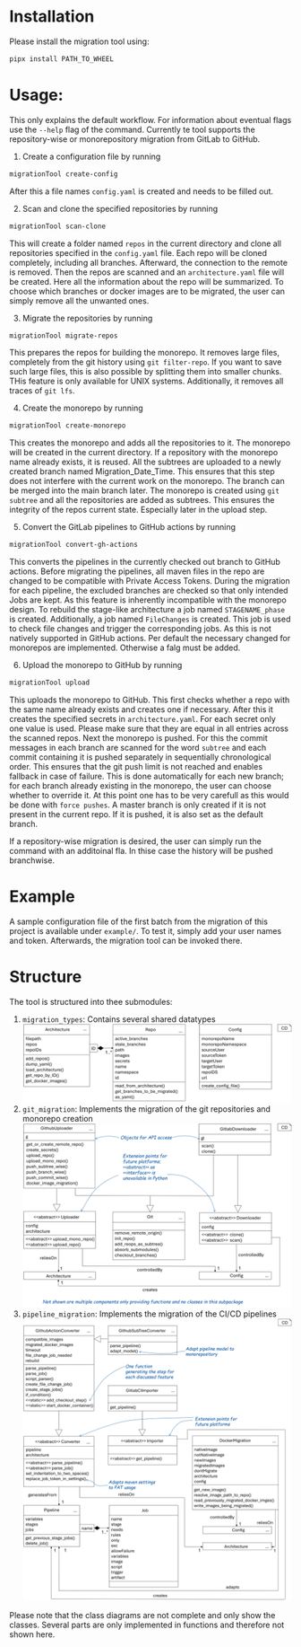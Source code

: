 # Installation

Please install the migration tool using:

```bash
pipx install PATH_TO_WHEEL
```

# Usage:

This only explains the default workflow. For information about eventual flags use the `--help` flag of the command.
Currently te tool supports the repository-wise or monorepository migration from GitLab to GitHub.

1. Create a configuration file by running

```bash
migrationTool create-config
```

After this a file names `config.yaml` is created and needs to be filled out.

2. Scan and clone the specified repositories by running

```bash
migrationTool scan-clone
```

This will create a folder named `repos` in the current directory and clone all repositories specified in the
`config.yaml` file. Each repo will be cloned completely, including all branches. Afterward, the connection to the
remote
is removed. Then the repos are scanned and an `architecture.yaml` file will be created. Here all the information about
the repo will be summarized. To choose which branches or docker images are to be migrated, the user can simply
remove all the unwanted ones.

3. Migrate the repositories by running

```bash
migrationTool migrate-repos
```

This prepares the repos for building the monorepo. It removes large files, completely from the git history using
`git filter-repo`. If you want to save such large files, this is also possible by splitting them into smaller chunks.
THis feature is only available for UNIX systems. Additionally, it removes all traces of `git lfs`.

4. Create the monorepo by running

```bash
migrationTool create-monorepo
```

This creates the monorepo and adds all the repositories to it. The monorepo will be created in the current directory. If
a repository with the monorepo name already exists, it is reused. All the subtrees are uploaded to a newly created
branch named Migration_Date_Time. This ensures that this step does not interfere with the current work on the monorepo.
The branch can be merged into the main branch later. The monorepo is created using `git subtree` and all the
repositories are added as subtrees. This ensures the
integrity of the repos current state. Especially later in the upload step.

5. Convert the GitLab pipelines to GitHub actions by running

```bash
migrationTool convert-gh-actions
```

This converts the pipelines in the currently checked out branch to GitHub actions. Before migrating the pipelines, all
maven files in the repo are changed to be compatible with Private Access Tokens. During the migration for each pipeline,
the excluded branches are checked so that only intended Jobs are kept. As this feature is inherently incompatible with
the monorepo design. To rebuild the stage-like architecture a job named `STAGENAME_phase` is created. Additionally, a
job named `FileChanges` is created. This job is used to check file changes and trigger the corresponding jobs. As this
is
not natively supported in GitHub actions. Per default the necessary changed for monorepos are implemented. Otherwise a
falg must be added.

6. Upload the monorepo to GitHub by running

```bash
migrationTool upload
```

This uploads the monorepo to GitHub. This first checks whether a repo with the same name already exists and creates one
if necessary. After this it creates the specified secrets in `architecture.yaml`. For each secret only one value is
used. Please make sure that they are equal in all entries across the scanned repos. Next the monorepo is pushed. For
this the commit messages in each branch are scanned for the word `subtree` and each commit containing it is pushed
separately in sequentially chronological order. This ensures that the git push limit is not reached and enables fallback
in case of failure. This is done automatically for each new branch; for each branch already existing in the monorepo,
the user can choose whether to override it. At this point one has to be very carefull as this would be done with
`force pushes`. A master branch is only created if it is not present in the current repo. If it is pushed, it is also
set as the default branch.

If a repository-wise migration is desired, the user can simply run the command with an additoinal fla. In thise case the
history will be pushed branchwise.

# Example

A sample configuration file of the first batch from the migration of this project is available under `example/`. To test
it, simply add your user names and token. Afterwards, the migration tool can be invoked there.

# Structure

The tool is structured into thee submodules:

1. `migration_types`: Contains several shared datatypes
   ![1.png](Documents/class-diagram/1.png)
2. `git_migration`: Implements the migration of the git repositories and monorepo creation
   ![2.png](Documents/class-diagram/2.png)
3. `pipeline_migration`: Implements the migration of the CI/CD pipelines
   ![3.png](Documents/class-diagram/3.png)

Please note that the class diagrams are not complete and only show the classes. Several parts are only implemented in
functions and therefore not shown here.



